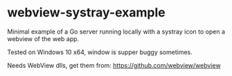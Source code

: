 # webview-systray-example

Minimal example of a Go server running locally with a systray icon to open a webview of the web app.

Tested on Windows 10 x64, window is supper buggy sometimes.

Needs WebView dlls, get them from: 
https://github.com/webview/webview
